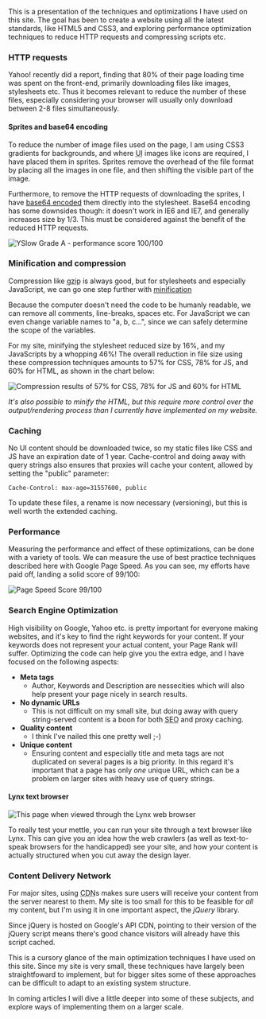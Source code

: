 This is a presentation of the techniques and optimizations I have used on this site. The goal has been to create a website using all the latest standards, like HTML5 and CSS3, and exploring performance optimization techniques to reduce HTTP requests and compressing scripts etc.

<!-- more-->

### HTTP requests

Yahoo! recently did a report, finding that 80% of their page loading time was spent on the front-end, primarily downloading files like images, stylesheets etc. Thus it becomes relevant to reduce the number of these files, especially considering your browser will usually only download between 2-8 files simultaneously.

#### Sprites and base64 encoding

<div class="floatright">
    <span class="linkedin"></span>
    <span class="facebook"></span>
    <span class="twitter"></span>
</div>

To reduce the number of image files used on the page, I am using CSS3 gradients for backgrounds, and where <abbr title="title='User Interface'">UI</abbr> images like icons are required, I have placed them in sprites. Sprites remove the overhead of the file format by placing all the images in one file, and then shifting the visible part of the image.
      
Furthermore, to remove the HTTP requests of downloading the sprites, I have [base64 encoded](/tools/base64.html "Tools: Base64 Encoder") them directly into the stylesheet. Base64 encoding has some downsides though: it doesn't work in IE6 and IE7, and generally increases size by 1/3. This must be considered against the benefit of the reduced HTTP requests.

![YSlow Grade A - performance score 100/100](/images/blog/site-optimization/yslow-smallsite.png)

### Minification and compression

Compression like <abbr title="GNU zip">gzip</abbr> is always good, but for stylesheets and especially JavaScript, we can go one step further with [minification](/tools/minifier.html "Tools: Script Minifier")

Because the computer doesn't need the code to be humanly readable, we can remove all comments, line-breaks, spaces etc. For JavaScript we can even change variable names to "a, b, c...", since we can safely determine the scope of the variables.
      
For my site, minifying the stylesheet reduced size by 16%, and my JavaScripts by a whopping 46%! The overall reduction in file size using these compression techniques amounts to 57% for CSS, 78% for JS, and 60% for HTML, as shown in the chart below:
      
![Compression results of 57% for CSS, 78% for JS and 60% for HTML](/images/blog/site-optimization/compression.png)

_It's also possible to minify the HTML, but this require more control over the output/rendering process than I currently have implemented on my website._

### Caching

No UI content should be downloaded twice, so my static files like CSS and JS have an expiration date of 1 year. Cache-control and doing away with query strings also ensures that proxies will cache your content, allowed by setting the "public" parameter:

    Cache-Control: max-age=31557600, public

To update these files, a rename is now necessary (versioning), but this is well worth the extended caching.

### Performance

Measuring the performance and effect of these optimizations, can be done with a variety of tools. We can measure the use of best practice techniques described here with Google Page Speed. As you can see, my efforts have paid off, landing a solid score of 99/100:

![Page Speed Score 99/100](/images/blog/site-optimization/page-speed.png)

### Search Engine Optimization

High visibility on Google, Yahoo etc. is pretty important for everyone making websites, and it's key to find the right keywords for your content. If your keywords does not represent your actual content, your Page Rank will suffer.
Optimizing the code can help give you the extra edge, and I have focused on the following aspects:

* __Meta tags__
    - Author, Keywords and Description are nessecities which will also help present your page nicely in search results.
* __No dynamic URLs__
    -  This is not difficult on my small site, but doing away with query string-served content is a boon for both <abbr title="Search Engine Optimization">SEO</abbr> and proxy caching.
* __Quality content__
    - I think I've nailed this one pretty well ;-)
* __Unique content__
    - Ensuring content and especially title and meta tags are not duplicated on several pages is a big priority. In this regard it's important that a page has only _one_ unique URL, which can be a problem on larger sites with heavy use of query strings.

#### Lynx text browser

![This page when viewed through the Lynx web browser](/images/blog/site-optimization/lynx.png)

To really test your mettle, you can run your site through a text browser like Lynx. This can give you an idea how the web crawlers (as well as text-to-speak browsers for the handicapped) see your site, and how your content is actually structured when you cut away the design layer.

### Content Delivery Network

For major sites, using <abbr title="Content Delivery Network">CDN</abbr>s makes sure users will receive your content from the server nearest to them. My site is too small for this to be feasible for _all_ my content, but I'm using it in one important aspect, the _jQuery_ library.

Since jQuery is hosted on Google's API CDN, pointing to their version of the jQuery script means there's good chance visitors will already have this script cached.

This is a cursory glance of the main optimization techniques I have used on this site. Since my site is very small, these techniques have largely been straightfoward to implement, but for bigger sites some of these approaches can be difficult to adapt to an existing system structure.

In coming articles I will dive a little deeper into some of these subjects, and explore ways of implementing them on a larger scale.
